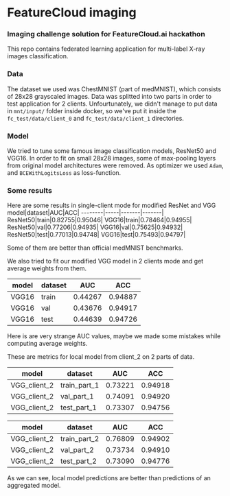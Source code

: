 # FeatureCloud imaging
### Imaging challenge solution for FeatureCloud.ai hackathon

This repo contains federated learning application for multi-label X-ray images classification. 

### Data
The dataset we used was ChestMNIST (part of medMNIST), which consists of 28x28 grayscaled images. 
Data was splitted into two parts in order to test application for 2 clients. 
Unfourtunately, we didn't manage to put data in `mnt/input/` folder inside docker, 
so we've put it inside the `fc_test/data/client_0` and `fc_test/data/client_1` directories.

### Model
We tried to tune some famous image classification models, ResNet50 and VGG16. In order to fit on small 28x28 images, 
some of max-pooling layers from original model architectures were removed. 
As optimizer we used `Adam`, and `BCEWithLogitsLoss` as loss-function.


### Some results

Here are some results in single-client mode for modified ResNet and VGG
model|dataset|AUC|ACC|
--------|-----|-------|-------|
ResNet50|train|0.82755|0.95046|
VGG16|train|0.78464|0.94955|
ResNet50|val|0.77206|0.94935|
VGG16|val|0.75625|0.94932|
ResNet50|test|0.77013|0.94748|
VGG16|test|0.75493|0.94797|

Some of them are better than official medMNIST benchmarks. 

We also tried to fit our modified VGG model in 2 clients mode and get average weights from them.

model|dataset|AUC|ACC|
--------|-----|-------|-------|
VGG16|train|0.44267|0.94887|
VGG16|val|0.43676|0.94917|
VGG16|test|0.44639|0.94726|

Here is are very strange AUC values, maybe we made some mistakes while computing average weights.

These are metrics for local model from client_2 on 2 parts of data.

model|dataset|AUC|ACC|
--------|-----|-------|-------|
VGG_client_2|train_part_1|0.73221|0.94918
VGG_client_2|val_part_1|0.74091|0.94920
VGG_client_2|test_part_1|0.73307|0.94756


model|dataset|AUC|ACC|
--------|-----|-------|-------|
VGG_client_2|train_part_2|0.76809|0.94902
VGG_client_2|val_part_2|0.73734|0.94910
VGG_client_2|test_part_2|0.73090|0.94776

As we can see, local model predictions are better than predictions of an aggregated model.
